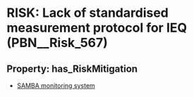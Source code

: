 # RISK: __Lack of standardised measurement protocol for IEQ__ (PBN__Risk_567)

## Property: has_RiskMitigation

* [SAMBA monitoring system](PBN__RiskMitigation_797)

